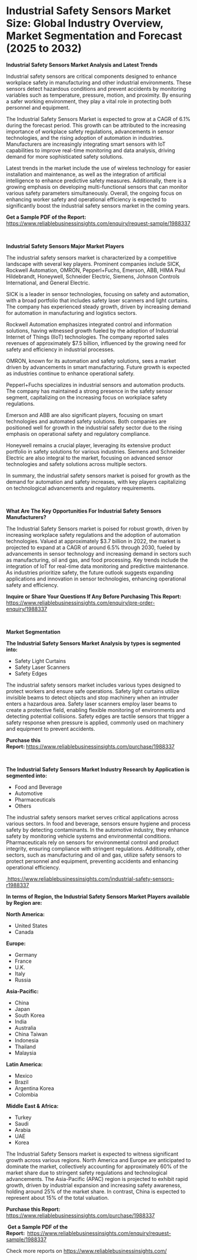 <p><h1>Industrial Safety Sensors Market Size: Global Industry Overview, Market Segmentation and Forecast (2025 to 2032)</h1></p><p><strong>Industrial Safety Sensors Market Analysis and Latest Trends</strong></p>
<p><p>Industrial safety sensors are critical components designed to enhance workplace safety in manufacturing and other industrial environments. These sensors detect hazardous conditions and prevent accidents by monitoring variables such as temperature, pressure, motion, and proximity. By ensuring a safer working environment, they play a vital role in protecting both personnel and equipment.</p><p>The Industrial Safety Sensors Market is expected to grow at a CAGR of 6.1% during the forecast period. This growth can be attributed to the increasing importance of workplace safety regulations, advancements in sensor technologies, and the rising adoption of automation in industries. Manufacturers are increasingly integrating smart sensors with IoT capabilities to improve real-time monitoring and data analysis, driving demand for more sophisticated safety solutions.</p><p>Latest trends in the market include the use of wireless technology for easier installation and maintenance, as well as the integration of artificial intelligence to enhance predictive safety measures. Additionally, there is a growing emphasis on developing multi-functional sensors that can monitor various safety parameters simultaneously. Overall, the ongoing focus on enhancing worker safety and operational efficiency is expected to significantly boost the industrial safety sensors market in the coming years.</p></p>
<p><strong>Get a Sample PDF of the Report:&nbsp;</strong> <a href="https://www.reliablebusinessinsights.com/enquiry/request-sample/1988337?utm_campaign=2380&utm_medium=2&utm_source=Github&utm_content=ia&utm_term=11022025&utm_id=industrial-safety-sensors">https://www.reliablebusinessinsights.com/enquiry/request-sample/1988337</a></p>
<p>&nbsp;</p>
<p><strong>Industrial Safety Sensors Major Market Players</strong></p>
<p><p>The industrial safety sensors market is characterized by a competitive landscape with several key players. Prominent companies include SICK, Rockwell Automation, OMRON, Pepperl+Fuchs, Emerson, ABB, HIMA Paul Hildebrandt, Honeywell, Schneider Electric, Siemens, Johnson Controls International, and General Electric. </p><p>SICK is a leader in sensor technologies, focusing on safety and automation, with a broad portfolio that includes safety laser scanners and light curtains. The company has experienced steady growth, driven by increasing demand for automation in manufacturing and logistics sectors.</p><p>Rockwell Automation emphasizes integrated control and information solutions, having witnessed growth fueled by the adoption of Industrial Internet of Things (IIoT) technologies. The company reported sales revenues of approximately $7.5 billion, influenced by the growing need for safety and efficiency in industrial processes.</p><p>OMRON, known for its automation and safety solutions, sees a market driven by advancements in smart manufacturing. Future growth is expected as industries continue to enhance operational safety. </p><p>Pepperl+Fuchs specializes in industrial sensors and automation products. The company has maintained a strong presence in the safety sensor segment, capitalizing on the increasing focus on workplace safety regulations.</p><p>Emerson and ABB are also significant players, focusing on smart technologies and automated safety solutions. Both companies are positioned well for growth in the industrial safety sector due to the rising emphasis on operational safety and regulatory compliance.</p><p>Honeywell remains a crucial player, leveraging its extensive product portfolio in safety solutions for various industries. Siemens and Schneider Electric are also integral to the market, focusing on advanced sensor technologies and safety solutions across multiple sectors.</p><p>In summary, the industrial safety sensors market is poised for growth as the demand for automation and safety increases, with key players capitalizing on technological advancements and regulatory requirements.</p></p>
<p>&nbsp;</p>
<p><strong>What Are The Key Opportunities For Industrial Safety Sensors Manufacturers?</strong></p>
<p><p>The Industrial Safety Sensors market is poised for robust growth, driven by increasing workplace safety regulations and the adoption of automation technologies. Valued at approximately $3.7 billion in 2022, the market is projected to expand at a CAGR of around 6.5% through 2030, fueled by advancements in sensor technology and increasing demand in sectors such as manufacturing, oil and gas, and food processing. Key trends include the integration of IoT for real-time data monitoring and predictive maintenance. As industries prioritize safety, the future outlook suggests expanding applications and innovation in sensor technologies, enhancing operational safety and efficiency.</p></p>
<p><strong>Inquire or Share Your Questions If Any Before Purchasing This Report:</strong> <a href="https://www.reliablebusinessinsights.com/enquiry/pre-order-enquiry/1988337?utm_campaign=2380&utm_medium=2&utm_source=Github&utm_content=ia&utm_term=11022025&utm_id=industrial-safety-sensors">https://www.reliablebusinessinsights.com/enquiry/pre-order-enquiry/1988337</a></p>
<p>&nbsp;</p>
<p><strong>Market Segmentation</strong></p>
<p><strong>The Industrial Safety Sensors Market Analysis by types is segmented into:</strong></p>
<p><ul><li>Safety Light Curtains</li><li>Safety Laser Scanners</li><li>Safety Edges</li></ul></p>
<p><p>The industrial safety sensors market includes various types designed to protect workers and ensure safe operations. Safety light curtains utilize invisible beams to detect objects and stop machinery when an intruder enters a hazardous area. Safety laser scanners employ laser beams to create a protective field, enabling flexible monitoring of environments and detecting potential collisions. Safety edges are tactile sensors that trigger a safety response when pressure is applied, commonly used on machinery and equipment to prevent accidents.</p></p>
<p><strong>Purchase this Report:&nbsp;</strong><a href="https://www.reliablebusinessinsights.com/purchase/1988337?utm_campaign=2380&utm_medium=2&utm_source=Github&utm_content=ia&utm_term=11022025&utm_id=industrial-safety-sensors">https://www.reliablebusinessinsights.com/purchase/1988337</a></p>
<p>&nbsp;</p>
<p><strong>The Industrial Safety Sensors Market Industry Research by Application is segmented into:</strong></p>
<p><ul><li>Food and Beverage</li><li>Automotive</li><li>Pharmaceuticals</li><li>Others</li></ul></p>
<p><p>The industrial safety sensors market serves critical applications across various sectors. In food and beverage, sensors ensure hygiene and process safety by detecting contaminants. In the automotive industry, they enhance safety by monitoring vehicle systems and environmental conditions. Pharmaceuticals rely on sensors for environmental control and product integrity, ensuring compliance with stringent regulations. Additionally, other sectors, such as manufacturing and oil and gas, utilize safety sensors to protect personnel and equipment, preventing accidents and enhancing operational efficiency.</p></p>
<p><a href="https://www.reliablebusinessinsights.com/industrial-safety-sensors-r1988337?utm_campaign=2380&utm_medium=2&utm_source=Github&utm_content=ia&utm_term=11022025&utm_id=industrial-safety-sensors">&nbsp;https://www.reliablebusinessinsights.com/industrial-safety-sensors-r1988337</a></p>
<p><strong>In terms of Region, the Industrial Safety Sensors Market Players available by Region are:</strong></p>
<p>
    <p> <strong> North America: </strong>
        <ul>
            <li>United States</li>
            <li>Canada</li>
        </ul>
        </p> 
    <p> <strong> Europe: </strong>
        <ul>
            <li>Germany</li>
            <li>France</li>
            <li>U.K.</li>
            <li>Italy</li>
            <li>Russia</li>
        </ul>
        </p> 
    <p> <strong> Asia-Pacific: </strong>
        <ul>
            <li>China</li>
            <li>Japan</li>
            <li>South Korea</li>
            <li>India</li>
            <li>Australia</li>
            <li>China Taiwan</li>
            <li>Indonesia</li>
            <li>Thailand</li>
            <li>Malaysia</li>
        </ul>
        </p> 
    <p> <strong> Latin America: </strong>
        <ul>
            <li>Mexico</li>
            <li>Brazil</li>
            <li>Argentina Korea</li>
            <li>Colombia</li>
        </ul>
        </p> 
    <p> <strong> Middle East & Africa: </strong>
        <ul>
            <li>Turkey</li>
            <li>Saudi</li>
            <li>Arabia</li>
            <li>UAE</li>
            <li>Korea</li>
        </ul>
    </p>
    </p>
<p><p>The Industrial Safety Sensors market is expected to witness significant growth across various regions. North America and Europe are anticipated to dominate the market, collectively accounting for approximately 60% of the market share due to stringent safety regulations and technological advancements. The Asia-Pacific (APAC) region is projected to exhibit rapid growth, driven by industrial expansion and increasing safety awareness, holding around 25% of the market share. In contrast, China is expected to represent about 15% of the total valuation.</p></p>
<p><strong>Purchase this Report: </strong><a href="https://www.reliablebusinessinsights.com/purchase/1988337?utm_campaign=2380&utm_medium=2&utm_source=Github&utm_content=ia&utm_term=11022025&utm_id=industrial-safety-sensors">https://www.reliablebusinessinsights.com/purchase/1988337</a></p>
<p>&nbsp;<strong>Get a Sample PDF of the Report:&nbsp;&nbsp;</strong><a href="https://www.reliablebusinessinsights.com/enquiry/request-sample/1988337?utm_campaign=2380&utm_medium=2&utm_source=Github&utm_content=ia&utm_term=11022025&utm_id=industrial-safety-sensors">https://www.reliablebusinessinsights.com/enquiry/request-sample/1988337</a></p>
<p><strong></strong></p>
<p>Check more reports on <a href="https://www.reliablebusinessinsights.com/?utm_campaign=2380&utm_medium=2&utm_source=Github&utm_content=ia&utm_term=11022025&utm_id=industrial-safety-sensors">https://www.reliablebusinessinsights.com/</a></p>